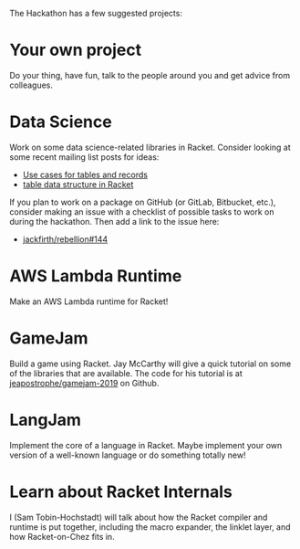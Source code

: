 The Hackathon has a few suggested projects:

# Your own project

Do your thing, have fun, talk to the people around you and get advice from colleagues.

# Data Science

Work on some data science-related libraries in Racket. Consider looking at some recent mailing list posts for ideas:

- [Use cases for tables and records](https://groups.google.com/d/msg/racket-users/3Ve4UlOmnpo/udLRfywiBgAJ)
- [table data structure in Racket](https://groups.google.com/d/msg/racket-users/QlpECxy9cHI/50VGle9xBQAJ)

If you plan to work on a package on GitHub (or GitLab, Bitbucket, etc.), consider making an issue with a checklist of possible tasks to work on during the hackathon. Then add a link to the issue here:

- [jackfirth/rebellion#144](https://github.com/jackfirth/rebellion/issues/144)

# AWS Lambda Runtime

Make an AWS Lambda runtime for Racket!

# GameJam

Build a game using Racket. Jay McCarthy will give a quick tutorial on some of the libraries that are available. The code for his tutorial is at [jeapostrophe/gamejam-2019](https://github.com/jeapostrophe/gamejam-2019) on Github.

# LangJam

Implement the core of a language in Racket. Maybe implement your own version of a well-known language or do something totally new!

# Learn about Racket Internals

I (Sam Tobin-Hochstadt) will talk about how the Racket compiler and runtime is put together, including the macro expander, the linklet layer, and how Racket-on-Chez fits in.